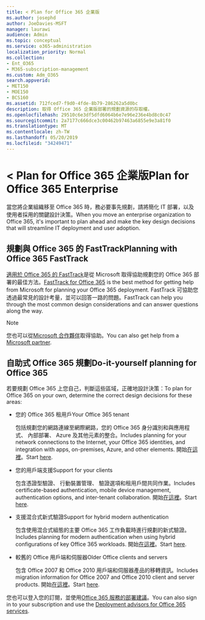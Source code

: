 ```yaml
---
title: < Plan for Office 365 企業版
ms.author: josephd
author: JoeDavies-MSFT
manager: laurawi
audience: Admin
ms.topic: conceptual
ms.service: o365-administration
localization_priority: Normal
ms.collection:
- Ent_O365
- M365-subscription-management
ms.custom: Adm_O365
search.appverid:
- MET150
- MOE150
- BCS160
ms.assetid: 712fced7-f9d0-4fde-8b79-286262a5d0bc
description: 取得 Office 365 企業版部署的規劃資源的存取權。
ms.openlocfilehash: 29510c6e3df5dfd6064b6e7e96e236e4bd8c0c47
ms.sourcegitcommit: 2a7177c666dce3c00462b97463a6855e9e3a81f0
ms.translationtype: MT
ms.contentlocale: zh-TW
ms.lasthandoff: 05/20/2019
ms.locfileid: "34249471"
---
```

# <a name="plan-for-office-365-enterprise"></a><span data-ttu-id="9a253-103">< Plan for Office 365 企業版</span><span class="sxs-lookup"><span data-stu-id="9a253-103">Plan for Office 365 Enterprise</span></span>

<span data-ttu-id="9a253-104">當您將企業組織移至 Office 365 時，務必要事先規劃，請將簡化 IT 部署，以及使用者採用的關鍵設計決策。</span><span class="sxs-lookup"><span data-stu-id="9a253-104">When you move an enterprise organization to Office 365, it's important to plan ahead and make the key design decisions that will streamline IT deployment and user adoption.</span></span> 

## <a name="planning-with-office-365-fasttrack"></a><span data-ttu-id="9a253-105">規劃與 Office 365 的 FastTrack</span><span class="sxs-lookup"><span data-stu-id="9a253-105">Planning with Office 365 FastTrack</span></span>

<span data-ttu-id="9a253-106">[適用於 Office 365 的 FastTrack](https://docs.microsoft.com/fasttrack/O365-fasttrack-benefit-for-office-365)是從 Microsoft 取得協助規劃您的 Office 365 部署的最佳方法。</span><span class="sxs-lookup"><span data-stu-id="9a253-106">[FastTrack for Office 365](https://docs.microsoft.com/fasttrack/O365-fasttrack-benefit-for-office-365) is the best method for getting help from Microsoft for planning your Office 365 deployment.</span></span> <span data-ttu-id="9a253-107">FastTrack 可協助您透過最常見的設計考量，並可以回答一路的問題。</span><span class="sxs-lookup"><span data-stu-id="9a253-107">FastTrack can help you through the most common design considerations and can answer questions along the way.</span></span> 

>[!Note]
><span data-ttu-id="9a253-108">您也可以從[Microsoft 合作夥伴](https://www.microsoft.com/solution-providers/home)取得協助。</span><span class="sxs-lookup"><span data-stu-id="9a253-108">You can also get help from a [Microsoft partner](https://www.microsoft.com/solution-providers/home).</span></span>
>

## <a name="do-it-yourself-planning-for-office-365"></a><span data-ttu-id="9a253-109">自助式 Office 365 規劃</span><span class="sxs-lookup"><span data-stu-id="9a253-109">Do-it-yourself planning for Office 365</span></span>

<span data-ttu-id="9a253-110">若要規劃 Office 365 上您自己，判斷這些區域，正確地設計決策：</span><span class="sxs-lookup"><span data-stu-id="9a253-110">To plan for Office 365 on your own, determine the correct design decisions for these areas:</span></span>

- <span data-ttu-id="9a253-111">您的 Office 365 租用戶</span><span class="sxs-lookup"><span data-stu-id="9a253-111">Your Office 365 tenant</span></span>

  <span data-ttu-id="9a253-112">包括規劃您的網路連線至網際網路，您的 Office 365 身分識別和與應用程式、 內部部署、 Azure 及其他元素的整合。</span><span class="sxs-lookup"><span data-stu-id="9a253-112">Includes planning for your network connections to the Internet, your Office 365 identities, and integration with apps, on-premises, Azure, and other elements.</span></span> <span data-ttu-id="9a253-113">開始[在這裡](subscriptions-licenses-accounts-and-tenants-for-microsoft-cloud-offerings.md)。</span><span class="sxs-lookup"><span data-stu-id="9a253-113">Start [here](subscriptions-licenses-accounts-and-tenants-for-microsoft-cloud-offerings.md).</span></span>

- <span data-ttu-id="9a253-114">您的用戶端支援</span><span class="sxs-lookup"><span data-stu-id="9a253-114">Support for your clients</span></span>

  <span data-ttu-id="9a253-115">包含憑證型驗證、 行動裝置管理、 驗證選項和租用戶間共同作業。</span><span class="sxs-lookup"><span data-stu-id="9a253-115">Includes certificate-based authentication, mobile device management, authentication options, and inter-tenant collaboration.</span></span> <span data-ttu-id="9a253-116">開始[在這裡](office-365-client-support-certificate-based-authentication.md)。</span><span class="sxs-lookup"><span data-stu-id="9a253-116">Start [here](office-365-client-support-certificate-based-authentication.md).</span></span>

- <span data-ttu-id="9a253-117">支援混合式新式驗證</span><span class="sxs-lookup"><span data-stu-id="9a253-117">Support for hybrid modern authentication</span></span>

  <span data-ttu-id="9a253-118">包含使用混合式組態的主要 Office 365 工作負載時進行規劃的新式驗證。</span><span class="sxs-lookup"><span data-stu-id="9a253-118">Includes planning for modern authentication when using hybrid configurations of key Office 365 workloads.</span></span> <span data-ttu-id="9a253-119">開始[在這裡](hybrid-modern-auth-overview.md)。</span><span class="sxs-lookup"><span data-stu-id="9a253-119">Start [here](hybrid-modern-auth-overview.md).</span></span>

- <span data-ttu-id="9a253-120">較舊的 Office 用戶端和伺服器</span><span class="sxs-lookup"><span data-stu-id="9a253-120">Older Office clients and servers</span></span>

  <span data-ttu-id="9a253-121">包含 Office 2007 和 Office 2010 用戶端和伺服器產品的移轉資訊。</span><span class="sxs-lookup"><span data-stu-id="9a253-121">Includes migration information for Office 2007 and Office 2010 client and server products.</span></span> <span data-ttu-id="9a253-122">開始[在這裡](plan-upgrade-previous-versions-office.md)。</span><span class="sxs-lookup"><span data-stu-id="9a253-122">Start [here](plan-upgrade-previous-versions-office.md).</span></span>

<span data-ttu-id="9a253-123">您也可以登入您的訂閱，並使用[Office 365 服務的部署建議](deployment-advisors-for-office-365.md)。</span><span class="sxs-lookup"><span data-stu-id="9a253-123">You can also sign in to your subscription and use the [Deployment advisors for Office 365 services](deployment-advisors-for-office-365.md).</span></span>


<!--

This checklist will help your organization as you plan and prepare for a migration to Office 365. The phases and steps in the checklist are aligned with the guidance provided by the [Onboarding Center](https://go.microsoft.com/fwlink/?LinkId=517115). Feel free to adapt this checklist to your organization's needs.

Most organizations don't need to do anything to prepare for Office 365. It's an application on the web and people are able to use it as soon as they have an account. Other organizations have more locations, security practices, or other requirements that create the need for more planning. For enterprise-level organizations, follow the checklist items below to get started with Office 365.
  
If you want help getting Office 365 set up, [FastTrack](https://fasttrack.microsoft.com/office) is the easiest way to deploy Office 365, you can also sign in and use the [Deployment advisors for Office 365 services](deployment-advisors-for-office-365.md).
  
|**Choose one or more to get started:**||
|:-----|:-----|
| [System requirements for Office](https://products.office.com/office-system-requirements) |- Microsoft Office Professional, Office 365, Office 365 ProPlus, and each Office application for Windows, Mac, iOS, and Android all have specific system requirements. Ensure your hardware and software meet the minimum system requirements.|
|**Most** customers connect their on-premises directory to Office 365. Get a head start on directory preparation by [installing and running IdFix on your network](https://www.microsoft.com/download/details.aspx?id=36832). <br> Use the [AAD Connect advisor](https://aka.ms/aadconnectpwsync) and the [Azure AD Premium set up guide](https://aka.ms/aadpguidance) to get customized set up guidance. <br> |- Automated checks against your directory to [validate people's accounts will properly synchronize](https://support.office.com/article/Prepare-to-provision-users-through-directory-synchronization-to-Office-365-01920974-9e6f-4331-a370-13aea4e82b3e). <br> - Recommends changes to directory objects and offers to automate the changes for you. <br> - [More details on using the IdFix tool](prepare-directory-attributes-for-synch-with-idfix.md). |
|**Read** our [network performance guidance](https://aka.ms/tune) and use our tools to ensure you have the connectivity and performance configuration necessary to provide people with the best experience.  <br> | - Ensure you can connect to Office 365, if you filter or scan outbound traffic, you'll want to understand what [managing Office 365 endpoints](https://support.office.com/article/Managing-Office-365-endpoints-99cab9d4-ef59-4207-9f2b-3728eb46bf9a) means for your organization.  <br>  - [Model and test your network capacity](https://support.office.com/article/Network-and-migration-planning-for-Office-365-f5ee6c33-bcd7-4b0b-b0f8-dc1d9fb8d132) or move to an [Azure ExpressRoute for Office 365](https://support.office.com/article/Azure-ExpressRoute-for-Office-365-6d2534a2-c19c-4a99-be5e-33a0cee5d3bd) circuit for a more predictable experience.   |
|**Use** our [planning checklist](https://support.office.com/article/Deployment-planning-checklist-for-Office-365-5fa4f6ef-35ad-4840-91c1-4834df3df5a0) as a starting place for building your own deployment plan.  <br> | - In-depth overview of possible areas you'll need to plan for with links to reference or how-to information to help you plan. |
|**Use** the [Exchange Server Large Item Script](https://gallery.technet.microsoft.com/Exchange-Server-Large-Item-b9546cc6) to find mail items that may be too large to migrate.  <br> | - Uses Exchange Web Services to impersonate, access, scan the mailbox for file sizes you specify, and dumps the results in a CSV file. Read the [detailed instructions on how to use the script](https://blogs.technet.com/b/mikehall/archive/2013/06/27/large-mail-item-script.aspx). |
|**Take** advantage of [Microsoft deployment experts](https://go.microsoft.com/fwlink/?LinkId=517115) who can help you from planning to helping everyone start using the new services and applications.  <br> Use the [Deployment wizards for Office 365 services](https://support.office.com/article/Deployment-wizards-for-Office-365-services-165f46e8-3533-4d76-be57-97f81ebd40f2) to get customized set up guidance.  <br> | - The Onboarding center works directly with customers and with partner organizations. Give them a call today. |
|**Use** the [templates and resources in the Office 365 success center](https://www.microsoft.com/fasttrack/resources) to share your deployment and onboarding plans with the people in your organization.  <br> | - Communication with everyone before, during, and after the transition to Office 365 is critical.  <br> - Use our templates, guides, and handouts to improve your communications. |
|**Read** the article [Office 365 Network Connectivity Principles](https://aka.ms/o365networkingprinciples) to understand the connectivity principles for securely managing Office 365 traffic and getting the best possible performance.  <br> | - This article will help you understand the most recent guidance for securely optimizing Office 365 network connectivity. |
   
Want more resources to help you integrate Office 365 with your broader cloud strategy? Here are the [Microsoft cloud IT architecture resources](https://docs.microsoft.com/en-us/office365/enterprise/microsoft-cloud-it-architecture-resources).
  
## Want to talk with support?

We're here to help, [contact support](https://support.office.com/article/32a17ca7-6fa0-4870-8a8d-e25ba4ccfd4b) for business products.


--> 